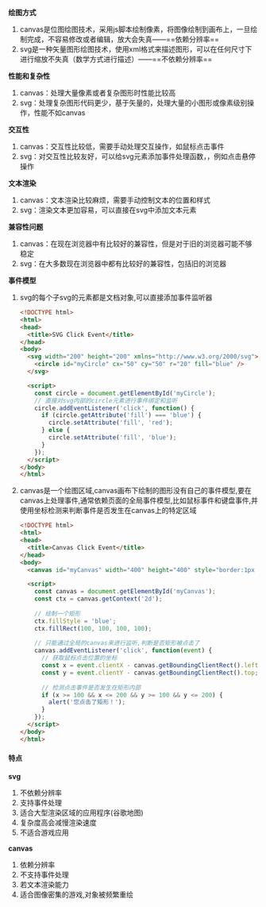 **绘图方式**

1. canvas是位图绘图技术，采用js脚本绘制像素，将图像绘制到画布上，一旦绘制完成，不容易修改或者编辑，放大会失真——==依赖分辨率==
2. svg是一种矢量图形绘图技术，使用xml格式来描述图形，可以在任何尺寸下进行缩放不失真（数学方式进行描述）——==不依赖分辨率==

**性能和复杂性**

1. canvas：处理大量像素或者复杂图形时性能比较高
2. svg：处理复杂图形代码更少，基于矢量的，处理大量的小图形或像素级别操作，性能不如canvas

**交互性**

1. canvas：交互性比较低，需要手动处理交互操作，如鼠标点击事件
2. svg：对交互性比较友好，可以给svg元素添加事件处理函数，，例如点击悬停操作

**文本渲染**

1. canvas：文本渲染比较麻烦，需要手动控制文本的位置和样式
2. svg：渲染文本更加容易，可以直接在svg中添加文本元素

**兼容性问题**

1. canvas：在现在浏览器中有比较好的兼容性，但是对于旧的浏览器可能不够稳定
2. svg：在大多数现在浏览器中都有比较好的兼容性，包括旧的浏览器

**事件模型**

1. svg的每个子svg的元素都是文档对象,可以直接添加事件监听器

   ```html
   <!DOCTYPE html>
   <html>
   <head>
     <title>SVG Click Event</title>
   </head>
   <body>
     <svg width="200" height="200" xmlns="http://www.w3.org/2000/svg">
       <circle id="myCircle" cx="50" cy="50" r="20" fill="blue" />
     </svg>
   
     <script>
       const circle = document.getElementById('myCircle');
       // 直接对svg内部的circle元素进行事件绑定和监听
       circle.addEventListener('click', function() {
         if (circle.getAttribute('fill') === 'blue') {
           circle.setAttribute('fill', 'red');
         } else {
           circle.setAttribute('fill', 'blue');
         }
       });
     </script>
   </body>
   </html>
   
   ```

2. canvas是一个绘图区域,canvas画布下绘制的图形没有自己的事件模型,要在canvas上处理事件,通常依赖页面的全局事件模型,比如鼠标事件和键盘事件,并使用坐标检测来判断事件是否发生在canvas上的特定区域

   ```html
   <!DOCTYPE html>
   <html>
   <head>
     <title>Canvas Click Event</title>
   </head>
   <body>
     <canvas id="myCanvas" width="400" height="400" style="border:1px solid black;"></canvas>
   
     <script>
       const canvas = document.getElementById('myCanvas');
       const ctx = canvas.getContext('2d');
       
       // 绘制一个矩形
       ctx.fillStyle = 'blue';
       ctx.fillRect(100, 100, 100, 100);
   		
       // 只能通过全局的canvas来进行监听,判断是否矩形被点击了
       canvas.addEventListener('click', function(event) {
         // 获取鼠标点击位置的坐标
         const x = event.clientX - canvas.getBoundingClientRect().left;
         const y = event.clientY - canvas.getBoundingClientRect().top;
         
         // 检测点击事件是否发生在矩形内部
         if (x >= 100 && x <= 200 && y >= 100 && y <= 200) {
           alert('您点击了矩形！');
         }
       });
     </script>
   </body>
   </html>
   ```

#### 特点

**svg**

1. 不依赖分辨率
2. 支持事件处理
3. 适合大型渲染区域的应用程序(谷歌地图)
4. 复杂度高会减慢渲染速度
5. 不适合游戏应用

**canvas**

1. 依赖分辨率
2. 不支持事件处理
3. 若文本渲染能力
4. 适合图像密集的游戏,对象被频繁重绘

